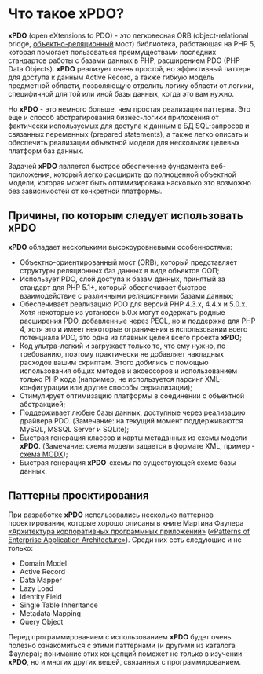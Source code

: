 # Что такое xPDO?

**xPDO** (open eXtensions to PDO) - это легковесная ORB (object-relational bridge, [объектно-реляционный][3] мост) библиотека, работающая на PHP 5, которая помогает пользоваться преимуществами последних
стандартов работы с базами данных в PHP, расширением PDO (PHP Data Objects). **xPDO** реализует очень простой, но эффективный паттерн для доступа к данным Active Record, а также гибкую модель предметной области, позволяющую отделить логику области от логики, специфичной для той или иной базы данных, когда это вам нужно.

Но **xPDO** - это немного больше, чем простая реализация паттерна. Это еще и способ абстрагирования бизнес-логики приложения от фактически используемых для доступа к данным в БД SQL-запросов и связанных переменных (prepared statements), а также легко описать и обеспечить реализации объектной модели для нескольких целевых платформ баз данных.

Задачей **xPDO** является быстрое обеспечение фундамента веб-приложения, который легко расширить до полноценной объектной модели, которая может быть оптимизирована насколько это возможно без зависимостей от конкретной платформы.

## Причины, по которым следует использовать xPDO

**xPDO** обладает несколькими высокоуровневыми особенностями:

- Объектно-ориентированный мост (ORB), который представляет структуры реляционных баз данных в виде объектов ООП;
- Использует PDO, слой доступа к базам данных, принятый за стандарт для PHP 5.1+, который обеспечивает быстрое взаимодействие с различными реляционными базами данных;
- Обеспечивает реализацию PDO для версий PHP 4.3.x, 4.4.x и 5.0.x. Хотя некоторые из установок 5.0.x могут содержать родные расширения PDO, добавленные через PECL, но и поддержка для PHP 4, хотя это и имеет некоторые ограничения в использовании всего потенциала PDO, это одна из главных целей всего проекта **xPDO**;
- Код ультра-легкий и загружает только то, что ему нужно, по требованию, поэтому практически не добавляет накладных расходов вашим скриптам. Этого добились с помощью использования общих методов и аксессоров и использованием только PHP кода (например, не используется парсинг XML-конфигурации или другие способы сериализации);
- Стимулирует оптимизацию платформы в соединении с объектной абстракцией;
- Поддерживает любые базы данных, доступные через реализацию драйвера PDO. (Замечание: на текущий момент поддерживаются MySQL, MSSQL Server и SQLite);
- Быстрая генерация классов и карты метаданных из схемы модели **xPDO**. (Замечание: схема модели задается в формате XML, пример - [схема MODX][4]);
- Быстрая генерация **xPDO**-схемы по существующей схеме базы данных.

## Паттерны проектирования

При разработке **xPDO** использовались несколько паттернов проектирования, которые хорошо описаны в книге Мартина Фаулера [«Архитектура корпоративных программных приложений»][1] ([«Patterns of Enterprise Application Architecture»][2]). Среди них есть следующие и не только:

- Domain Model
- Active Record
- Data Mapper
- Lazy Load
- Identity Field
- Single Table Inheritance
- Metadata Mapping
- Query Object

Перед программированием с использованием **xPDO** будет очень полезно ознакомиться с этими паттернами (и другими из каталога Фаулера); понимание этих концепций поможет не только в изучении **xPDO**, но и многих других вещей, связанных с программированием.

[1]: http://design-pattern.ru/patterns
[2]: http://www.martinfowler.com/eaaCatalog/
[3]: http://ru.wikipedia.org/wiki/ORM
[4]: https://github.com/modxcms/revolution/blob/develop/core/model/schema/modx.mysql.schema.xml
